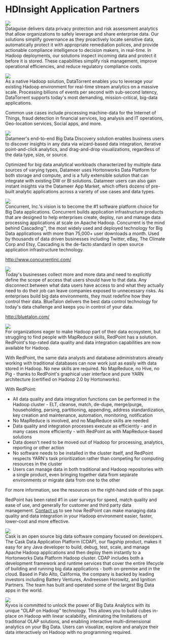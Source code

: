 <properties
	pageTitle="HDInsight Application Partners | Microsoft Azure" 
	description="Customers can now easily discovery and deploy big data application alongside their HDInsight clusters right from within the provisioning portal."
	services="hdinsight" 
	documentationCenter="na" 
	authors="pablissima" 
	manager="paulettm" 
	tags=""/>
<tags
	ms.service="hdinsight"
	ms.date="02/16/2016"
	wacn.date=""/>
# HDInsight Application Partners

![](./media/hdinsight-application-partners/dataguise1.png)  
Dataguise delivers data privacy protection and risk assessment analytics
that allow organizations to safely leverage and share enterprise data.
Our solutions simplify governance as they proactively locate sensitive
data, automatically protect it with appropriate remediation polices, and
provide actionable compliance intelligence to decision makers, in
real-time. In Hadoop deployments, our solutions inspect incoming data
and protect it before it is stored. These capabilities simplify risk
management, improve operational efficiencies, and reduce regulatory
compliance costs.

![](./media/hdinsight-application-partners/datatorrent2.png)  
As a native Hadoop solution, DataTorrent enables you to leverage your
existing Hadoop environment for real-time stream analytics on a massive
scale. Processing billions of events per second with sub-second latency,
DataTorrent supports today's most demanding, mission-critical, big-data
applications.

Common use cases include processing machine-data for the Internet of
Things, fraud detection in financial services, log analysis and IT
operations, Geo-location services, Social apps, and more.

![](./media/hdinsight-application-partners/datameer3.png)  
Datameer's end-to-end Big Data Discovery solution enables business users
to discover insights in any data via wizard-based data integration,
iterative point-and-click analytics, and drag-and-drop visualizations,
regardless of the data type, size, or source.

Optimized for big data analytical workloads characterized by multiple
data sources of varying types, Datameer uses Hortonworks Data Platform
for both storage and compute, and is a fully extensible solution that
can integrate with existing DW or BI solutions. Datameer users can also
gain instant insights via the Datameer App Market, which offers dozens
of pre-built analytic applications across a variety of use cases and
data types.

![](./media/hdinsight-application-partners/concurrent4.png)  
Concurrent, Inc.'s vision is to become the \#1 software platform choice
for Big Data applications. Concurrent builds application infrastructure
products that are designed to help enterprises create, deploy, run and
manage data processing applications at scale on Apache Hadoop.
Concurrent is the mind behind Cascading™, the most widely used and
deployed technology for Big Data applications with more than 75,000+
user downloads a month. Used by thousands of data driven businesses
including Twitter, eBay, The Climate Corp and Etsy, Cascading is the
de-facto standard in open source application infrastructure technology.

http://www.concurrentinc.com/

![](./media/hdinsight-application-partners/bluetalon5.png)  
Today's businesses collect more and more data and need to explicitly
define the scope of access that users should have to that data. Any
disconnect between what data users have access to and what they actually
need to do their job can leave companies exposed to unnecessary risks.
As enterprises build big data environments, they must redefine how they
control their data. BlueTalon delivers the best data control technology
for today's data challenge and keeps you in control of your data.

http://bluetalon.com/

![](./media/hdinsight-application-partners/redpoint6.png)  
For organizations eager to make Hadoop part of their data ecosystem, but
struggling to find people with MapReduce skills, RedPoint has a
solution. RedPoint's top-rated data quality and data integration
capabilities are now available for Hadoop.

With RedPoint, the same data analysts and database administrators
already working with traditional databases can now work just as easily
with data stored in Hadoop. No new skills are required. No MapReduce, no
Hive, no Pig - thanks to RedPoint's graphical user interface and pure
YARN architecture (certified on Hadoop 2.0 by Hortonworks).

With RedPoint:  
-  All data quality and data integration functions can be performed in the
Hadoop cluster - ELT, cleanse, match, de-dupe, merge/purge,
householding, parsing, partitioning, appending, address standardization,
key creation and maintenance, automation, monitoring, notification  
-  No MapReduce is involved, and no MapReduce skills are needed  
-  Data quality and integration processes execute as efficiently - and in
many cases more efficiently - with RedPoint as with MapReduce-based
solutions  
-  Data doesn't need to be moved out of Hadoop for processing, analytics,
reporting or other action  
-  No software needs to be installed in the cluster itself, and RedPoint
respects YARN's task prioritization rather than competing for computing
resources in the cluster  
-  Users can manage data in both traditional and Hadoop repositories with a single product, even bringing together data from separate environments
or migrate data from one to the other

For more information, see the resources on the right-hand side of this
page.

RedPoint has been rated \#1 in user surveys for speed, match quality and
ease of use, and generally for customer and third party data
management. [Contact
us](http://www.redpoint.net/Products/BigData.aspx) to see how RedPoint
can make managing data quality and data integration in your Hadoop
environment easier, faster, lower-cost and more effective.

![](./media/hdinsight-application-partners/cask7.png)  
Cask is an open source big data software company focused on developers.
The Cask Data Application Platform (CDAP), our flagship product, makes
it easy for any Java developer to build, debug, test, scale, and manage
Apache Hadoop applications and then deploy them instantly to a
Hortonworks Data Platform Hadoop cluster. CDAP includes both a
development framework and runtime services that cover the entire
lifecycle of building and running big data applications - both
on-premise and in the cloud. Based in Palo Alto, California, the company
is backed by leading investors including Battery Ventures, Andreessen
Horowitz, and Ignition Partners. The team has built and operated some of
the largest Big Data apps in the world.

![](./media/hdinsight-application-partners/kyvos8.png)  
Kyvos is committed to unlock the power of Big Data Analytics with its
unique "OLAP on Hadoop" technology. This allows you to build cubes
in-place on Hadoop with linear scalability, eliminating the limitations
of traditional OLAP solutions, and enabling interactive
multi-dimensional analytics on your Big Data. Users can visualize,
explore and analyze their data interactively on Hadoop with no
programming required.
